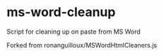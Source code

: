 # ms-word-cleanup
Script for cleaning up on paste from MS Word

Forked from ronanguilloux/MSWordHtmlCleaners.js

